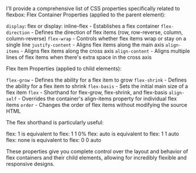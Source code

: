 I'll provide a comprehensive list of CSS properties specifically related to flexbox:
Flex Container Properties (applied to the parent element):

`display`: flex or display: inline-flex - Establishes a flex container
`flex-direction` - Defines the direction of flex items (row, row-reverse, column, column-reverse)
`flex-wrap` - Controls whether flex items wrap or stay on a single line
`justify-content` - Aligns flex items along the main axis
`align-items` - Aligns flex items along the cross axis
`align-content` - Aligns multiple lines of flex items when there's extra space in the cross axis

Flex Item Properties (applied to child elements):

`flex-grow` - Defines the ability for a flex item to grow
`flex-shrink` - Defines the ability for a flex item to shrink
`flex-basis` - Sets the initial main size of a flex item
`flex` - Shorthand for flex-grow, flex-shrink, and flex-basis
`align-self` - Overrides the container's align-items property for individual flex items
`order` - Changes the order of flex items without modifying the source HTML

The flex shorthand is particularly useful:

flex: 1 is equivalent to flex: 1 1 0%
flex: auto is equivalent to flex: 1 1 auto
flex: none is equivalent to flex: 0 0 auto

These properties give you complete control over the layout and behavior of flex containers and their child elements, allowing for incredibly flexible and responsive designs.
